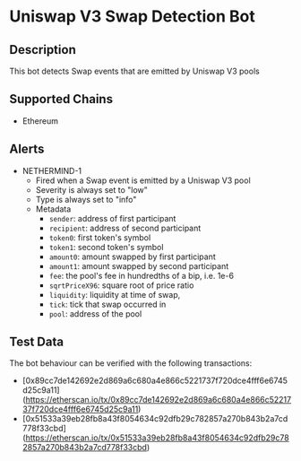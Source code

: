 # Uniswap V3 Swap Detection Bot

## Description

This bot detects Swap events that are emitted by Uniswap V3 pools

## Supported Chains

- Ethereum

## Alerts

- NETHERMIND-1
  - Fired when a Swap event is emitted by a Uniswap V3 pool
  - Severity is always set to "low"
  - Type is always set to "info"
  - Metadata
    - `sender`: address of first participant
    - `recipient`: address of second participant
    - `token0`: first token's symbol
    - `token1`: second token's symbol
    - `amount0`: amount swapped by first participant
    - `amount1`: amount swapped by second participant
    - `fee`: the pool's fee in hundredths of a bip, i.e. 1e-6
    - `sqrtPriceX96`: square root of price ratio
    - `liquidity`: liquidity at time of swap,
    - `tick`: tick that swap occurred in
    - `pool`: address of the pool

## Test Data

The bot behaviour can be verified with the following transactions:

- [0x89cc7de142692e2d869a6c680a4e866c5221737f720dce4fff6e6745d25c9a11] (https://etherscan.io/tx/0x89cc7de142692e2d869a6c680a4e866c5221737f720dce4fff6e6745d25c9a11)
- [0x51533a39eb28fb8a43f8054634c92dfb29c782857a270b843b2a7cd778f33cbd] (https://etherscan.io/tx/0x51533a39eb28fb8a43f8054634c92dfb29c782857a270b843b2a7cd778f33cbd)
